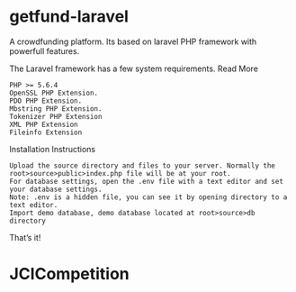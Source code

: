# getfund-laravel
A crowdfunding platform. Its based on laravel PHP framework with powerfull features.

The Laravel framework has a few system requirements. Read More

    PHP >= 5.6.4
    OpenSSL PHP Extension.
    PDO PHP Extension.
    Mbstring PHP Extension.
    Tokenizer PHP Extension
    XML PHP Extension
    Fileinfo Extension

Installation Instructions

    Upload the source directory and files to your server. Normally the root>source>public>index.php file will be at your root.
    For database settings, open the .env file with a text editor and set your database settings.
    Note: .env is a hidden file, you can see it by opening directory to a text editor.
    Import demo database, demo database located at root>source>db directory

That’s it!
# JCICompetition
